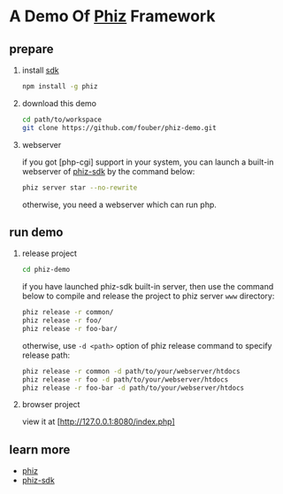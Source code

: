 A Demo Of [Phiz](https://github.com/fouber/phiz) Framework
========

## prepare

1. install [sdk](https://github.com/fouber/phiz-tool)

    ```bash
    npm install -g phiz
    ```

1. download this demo

    ```bash
    cd path/to/workspace
    git clone https://github.com/fouber/phiz-demo.git
    ```

1. webserver

    if you got [php-cgi] support in your system, you can launch a built-in webserver of [phiz-sdk](ttps://github.com/fouber/phiz-tool) by the command below:
    
    ```bash
    phiz server star --no-rewrite
    ```
    
    otherwise, you need a webserver which can run php.

## run demo

1. release project

    ```bash
    cd phiz-demo
    ```
    
    if you have launched phiz-sdk built-in server, then use the command below to compile and release the project to phiz server ``www`` directory:
    
    ```bash
    phiz release -r common/
    phiz release -r foo/
    phiz release -r foo-bar/
    ```
    
    otherwise, use ``-d <path>`` option of phiz release command to specify release path: 
    
    ```bash
    phiz release -r common -d path/to/your/webserver/htdocs
    phiz release -r foo -d path/to/your/webserver/htdocs
    phiz release -r foo-bar -d path/to/your/webserver/htdocs
    ```

1. browser project

    view it at [http://127.0.0.1:8080/index.php]


## learn more

* [phiz](https://github.com/fouber/phiz)
* [phiz-sdk](https://github.com/fouber/phiz-tool)